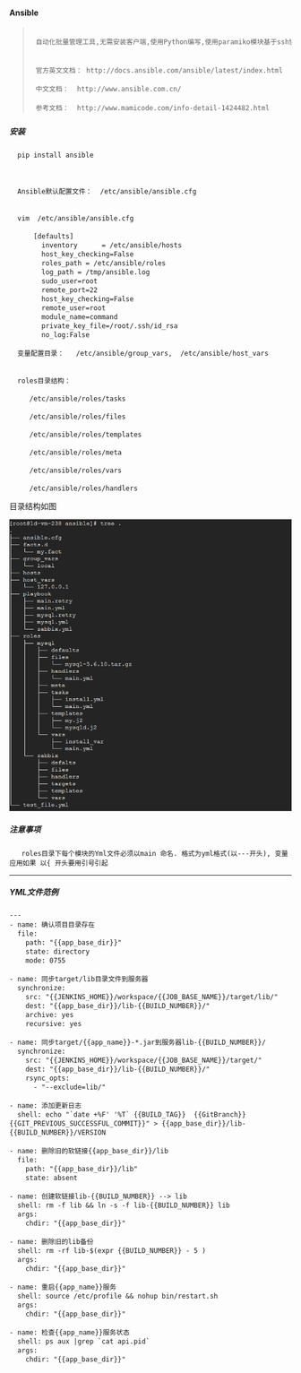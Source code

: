 #### Ansible

> ```markdown
>  
>  自动化批量管理工具,无需安装客户端,使用Python编写,使用paramiko模块基于ssh协议和客户端通行。
>  
>  
>  官方英文文档： http://docs.ansible.com/ansible/latest/index.html
>  
>  中文文档：  http://www.ansible.com.cn/
>  
>  参考文档：  http://www.mamicode.com/info-detail-1424482.html
> ```

##### 

##### 

##### 安装

```
  pip install ansible



  Ansible默认配置文件：  /etc/ansible/ansible.cfg 


  vim  /etc/ansible/ansible.cfg

      [defaults] 
        inventory      = /etc/ansible/hosts
        host_key_checking=False
        roles_path = /etc/ansible/roles
        log_path = /tmp/ansible.log
        sudo_user=root
        remote_port=22
        host_key_checking=False
        remote_user=root
        module_name=command
        private_key_file=/root/.ssh/id_rsa
        no_log:False

  变量配置目录：   /etc/ansible/group_vars,  /etc/ansible/host_vars


  roles目录结构：

     /etc/ansible/roles/tasks

     /etc/ansible/roles/files

     /etc/ansible/roles/templates

     /etc/ansible/roles/meta

     /etc/ansible/roles/vars

     /etc/ansible/roles/handlers
```

目录结构如图

![](/assets/ansible.png)

##### 注意事项

```
   roles目录下每个模块的Yml文件必须以main 命名. 格式为yml格式(以---开头), 变量应用如果 以{ 开头要用引号引起
```

-------------------------------------

##### YML文件范例

    ---
    - name: 确认项目目录存在
      file: 
        path: "{{app_base_dir}}"
        state: directory
        mode: 0755

    - name: 同步target/lib目录文件到服务器
      synchronize: 
        src: "{{JENKINS_HOME}}/workspace/{{JOB_BASE_NAME}}/target/lib/"
        dest: "{{app_base_dir}}/lib-{{BUILD_NUMBER}}/"
        archive: yes
        recursive: yes

    - name: 同步target/{{app_name}}-*.jar到服务器lib-{{BUILD_NUMBER}}/
      synchronize: 
        src: "{{JENKINS_HOME}}/workspace/{{JOB_BASE_NAME}}/target/"
        dest: "{{app_base_dir}}/lib-{{BUILD_NUMBER}}/"
        rsync_opts:
          - "--exclude=lib/"

    - name: 添加更新日志
      shell: echo "`date +%F' '%T` {{BUILD_TAG}}  {{GitBranch}} {{GIT_PREVIOUS_SUCCESSFUL_COMMIT}}" > {{app_base_dir}}/lib-{{BUILD_NUMBER}}/VERSION

    - name: 删除旧的软链接{{app_base_dir}}/lib
      file:
        path: "{{app_base_dir}}/lib"
        state: absent

    - name: 创建软链接lib-{{BUILD_NUMBER}} --> lib
      shell: rm -f lib && ln -s -f lib-{{BUILD_NUMBER}} lib
      args:
        chdir: "{{app_base_dir}}"

    - name: 删除旧的lib备份
      shell: rm -rf lib-$(expr {{BUILD_NUMBER}} - 5 )
      args:
        chdir: "{{app_base_dir}}"

    - name: 重启{{app_name}}服务
      shell: source /etc/profile && nohup bin/restart.sh
      args:
        chdir: "{{app_base_dir}}"

    - name: 检查{{app_name}}服务状态
      shell: ps aux |grep `cat api.pid`
      args:
        chdir: "{{app_base_dir}}"



